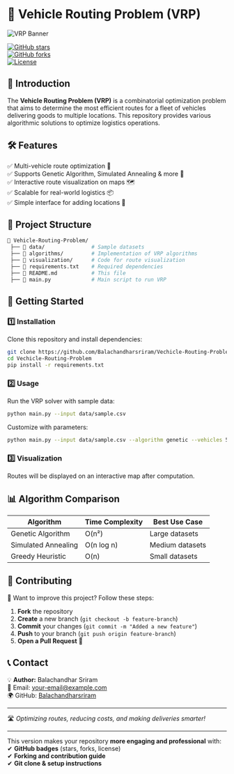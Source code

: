 # 🚗 Vehicle Routing Problem (VRP)  
![VRP Banner](https://via.placeholder.com/1000x300?text=Vehicle+Routing+Problem)  

[![GitHub stars](https://img.shields.io/github/stars/Balachandharsriram/Vechicle-Routing-Problem?style=social)](https://github.com/Balachandharsriram/Vechicle-Routing-Problem/stargazers)  
[![GitHub forks](https://img.shields.io/github/forks/Balachandharsriram/Vechicle-Routing-Problem?style=social)](https://github.com/Balachandharsriram/Vechicle-Routing-Problem/network/members)  
[![License](https://img.shields.io/github/license/Balachandharsriram/Vechicle-Routing-Problem)](./LICENSE)  

## 📌 Introduction  
The **Vehicle Routing Problem (VRP)** is a combinatorial optimization problem that aims to determine the most efficient routes for a fleet of vehicles delivering goods to multiple locations. This repository provides various algorithmic solutions to optimize logistics operations.  

## 🛠️ Features  
✅ Multi-vehicle route optimization 🚛  
✅ Supports Genetic Algorithm, Simulated Annealing & more 🧠  
✅ Interactive route visualization on maps 🗺️  
✅ Scalable for real-world logistics 📦  
✅ Simple interface for adding locations 📍  

## 📂 Project Structure  
```bash
📁 Vehicle-Routing-Problem/
 ├── 📂 data/               # Sample datasets
 ├── 📂 algorithms/         # Implementation of VRP algorithms
 ├── 📂 visualization/      # Code for route visualization
 ├── 📜 requirements.txt    # Required dependencies
 ├── 📜 README.md           # This file
 ├── 📜 main.py             # Main script to run VRP
```

## 🚀 Getting Started  
### 1️⃣ Installation  
Clone this repository and install dependencies:  
```sh
git clone https://github.com/Balachandharsriram/Vechicle-Routing-Problem.git  
cd Vechicle-Routing-Problem  
pip install -r requirements.txt  
```

### 2️⃣ Usage  
Run the VRP solver with sample data:  
```sh
python main.py --input data/sample.csv  
```
Customize with parameters:  
```sh
python main.py --input data/sample.csv --algorithm genetic --vehicles 5  
```

### 3️⃣ Visualization  
Routes will be displayed on an interactive map after computation.

## 📊 Algorithm Comparison  
| Algorithm           | Time Complexity | Best Use Case     |  
|--------------------|---------------|-----------------|  
| Genetic Algorithm  | O(n²)         | Large datasets  |  
| Simulated Annealing | O(n log n)   | Medium datasets |  
| Greedy Heuristic  | O(n)          | Small datasets  |  

## 🤝 Contributing  
🚀 Want to improve this project? Follow these steps:  
1. **Fork** the repository  
2. **Create** a new branch (`git checkout -b feature-branch`)  
3. **Commit** your changes (`git commit -m "Added a new feature"`)  
4. **Push** to your branch (`git push origin feature-branch`)  
5. **Open a Pull Request** 🚀  

## 📞 Contact  
💡 **Author:** Balachandhar Sriram  
📧 Email: [your-email@example.com](mailto:your-email@example.com)  
🌍 GitHub: [Balachandharsriram](https://github.com/Balachandharsriram)  

---  
🛣️ *Optimizing routes, reducing costs, and making deliveries smarter!*  

---

This version makes your repository **more engaging and professional** with:  
✔ **GitHub badges** (stars, forks, license)  
✔ **Forking and contribution guide**  
✔ **Git clone & setup instructions**  


